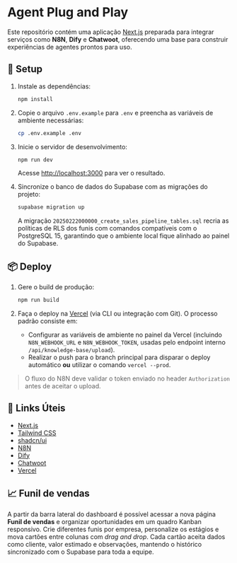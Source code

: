 # Agent Plug and Play

Este repositório contém uma aplicação [Next.js](https://nextjs.org/) preparada para integrar serviços como **N8N**, **Dify** e **Chatwoot**, oferecendo uma base para construir experiências de agentes prontos para uso.

## 🚀 Setup

1. Instale as dependências:

   ```bash
   npm install
   ```

2. Copie o arquivo `.env.example` para `.env` e preencha as variáveis de ambiente necessárias:

   ```bash
   cp .env.example .env
   ```

3. Inicie o servidor de desenvolvimento:

   ```bash
   npm run dev
   ```

   Acesse [http://localhost:3000](http://localhost:3000) para ver o resultado.

4. Sincronize o banco de dados do Supabase com as migrações do projeto:

   ```bash
   supabase migration up
   ```

   A migração `20250222000000_create_sales_pipeline_tables.sql` recria as políticas de RLS dos funis com comandos compatíveis com o PostgreSQL 15, garantindo que o ambiente local fique alinhado ao painel do Supabase.

## 📦 Deploy

1. Gere o build de produção:

   ```bash
   npm run build
   ```

2. Faça o deploy na [Vercel](https://vercel.com/) (via CLI ou integração com Git). O processo padrão consiste em:
   - Configurar as variáveis de ambiente no painel da Vercel (incluindo `N8N_WEBHOOK_URL` e `N8N_WEBHOOK_TOKEN`, usadas pelo endpoint interno `/api/knowledge-base/upload`).
   - Realizar o push para o branch principal para disparar o deploy automático **ou** utilizar o comando `vercel --prod`.

> O fluxo do N8N deve validar o token enviado no header `Authorization` antes de aceitar o upload.

## 🔗 Links Úteis

- [Next.js](https://nextjs.org/docs)
- [Tailwind CSS](https://tailwindcss.com/)
- [shadcn/ui](https://ui.shadcn.com/)
- [N8N](https://n8n.io/)
- [Dify](https://dify.ai/)
- [Chatwoot](https://www.chatwoot.com/)
- [Vercel](https://vercel.com/)

## 📈 Funil de vendas

A partir da barra lateral do dashboard é possível acessar a nova página **Funil de vendas** e organizar oportunidades em um quadro Kanban responsivo. Crie diferentes funis por empresa, personalize os estágios e mova cartões entre colunas com _drag and drop_. Cada cartão aceita dados como cliente, valor estimado e observações, mantendo o histórico sincronizado com o Supabase para toda a equipe.

